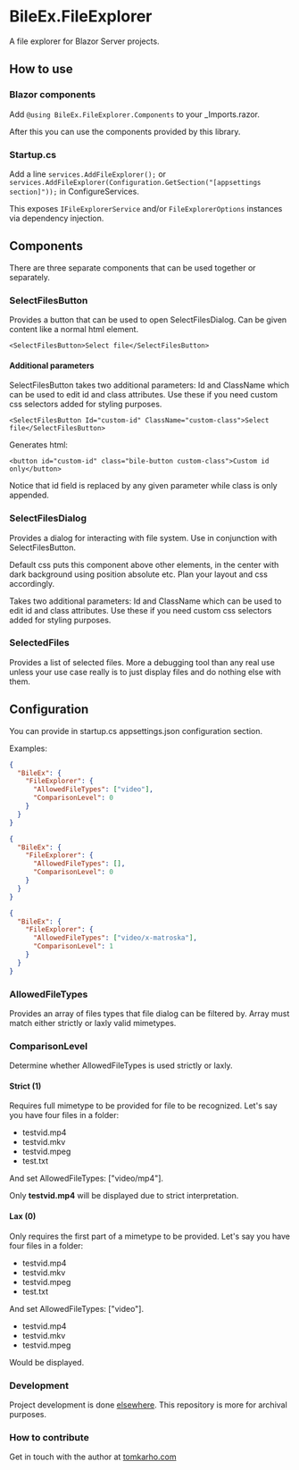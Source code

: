 BileEx.FileExplorer
===================
A file explorer for Blazor Server projects.

## How to use

### Blazor components
Add `@using BileEx.FileExplorer.Components` to your _Imports.razor.

After this you can use the components provided by this library.

### Startup.cs
Add a line `services.AddFileExplorer();` or `services.AddFileExplorer(Configuration.GetSection("[appsettings section]"));` in ConfigureServices.

This exposes `IFileExplorerService` and/or `FileExplorerOptions` instances via dependency injection.

## Components
There are three separate components that can be used together or separately.

### SelectFilesButton
Provides a button that can be used to open SelectFilesDialog. Can be given content like a normal html element.

`<SelectFilesButton>Select file</SelectFilesButton>`

#### Additional parameters
SelectFilesButton takes two additional parameters: Id and ClassName which can be used to edit id and class attributes.
Use these if you need custom css selectors added for styling purposes.

`<SelectFilesButton Id="custom-id" ClassName="custom-class">Select file</SelectFilesButton>`

Generates html:

`<button id="custom-id" class="bile-button custom-class">Custom id only</button>`

Notice that id field is replaced by any given parameter while class is only appended.

### SelectFilesDialog
Provides a dialog for interacting with file system. Use in conjunction with SelectFilesButton.

Default css puts this component above other elements, in the center with dark background using position absolute etc.
Plan your layout and css accordingly.

Takes two additional parameters: Id and ClassName which can be used to edit id and class attributes.
Use these if you need custom css selectors added for styling purposes.

### SelectedFiles
Provides a list of selected files. More a debugging tool than any real use unless your use case really is to just display files and do nothing else with them.

## Configuration
You can provide in startup.cs appsettings.json configuration section.

Examples:

```json
{
  "BileEx": {
    "FileExplorer": {
      "AllowedFileTypes": ["video"],
      "ComparisonLevel": 0
    }
  } 
}
```

```json
{
  "BileEx": {
    "FileExplorer": {
      "AllowedFileTypes": [],
      "ComparisonLevel": 0
    }
  } 
}
```

```json
{
  "BileEx": {
    "FileExplorer": {
      "AllowedFileTypes": ["video/x-matroska"],
      "ComparisonLevel": 1
    }
  } 
}
```
### AllowedFileTypes
Provides an array of files types that file dialog can be filtered by.
Array must match either strictly or laxly valid mimetypes.

### ComparisonLevel
Determine whether AllowedFileTypes is used strictly or laxly.

#### Strict (1)
Requires full mimetype to be provided for file to be recognized.
Let's say you have four files in a folder:

- testvid.mp4
- testvid.mkv
- testvid.mpeg
- test.txt

And set AllowedFileTypes: ["video/mp4"].

Only **testvid.mp4** will be displayed due to strict interpretation.


#### Lax (0)
Only requires the first part of a mimetype to be provided.
Let's say you have four files in a folder:

- testvid.mp4
- testvid.mkv
- testvid.mpeg
- test.txt

And set AllowedFileTypes: ["video"].

- testvid.mp4
- testvid.mkv
- testvid.mpeg

Would be displayed.

### Development
Project development is done [elsewhere](https://git.tomkarho.com/bile/file-explorer). This repository is more for archival purposes.

### How to contribute
Get in touch with the author at [tomkarho.com](https://tomkarho.com/contact)
